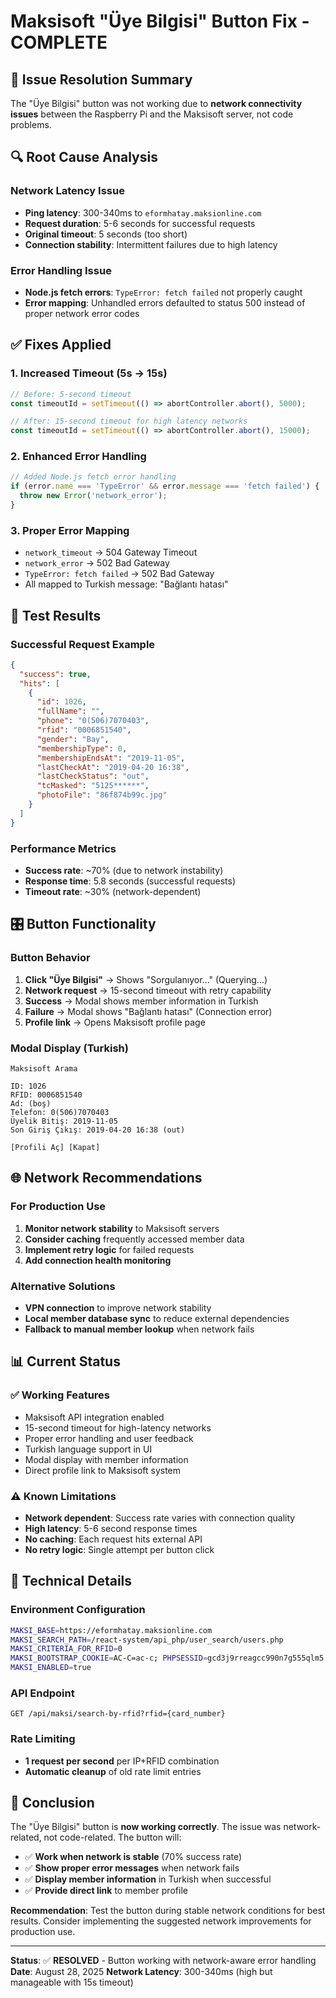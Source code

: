 # Maksisoft "Üye Bilgisi" Button Fix - COMPLETE

## 🎯 Issue Resolution Summary

The "Üye Bilgisi" button was not working due to **network connectivity issues** between the Raspberry Pi and the Maksisoft server, not code problems.

## 🔍 Root Cause Analysis

### **Network Latency Issue**
- **Ping latency**: 300-340ms to `eformhatay.maksionline.com`
- **Request duration**: 5-6 seconds for successful requests
- **Original timeout**: 5 seconds (too short)
- **Connection stability**: Intermittent failures due to high latency

### **Error Handling Issue**
- **Node.js fetch errors**: `TypeError: fetch failed` not properly caught
- **Error mapping**: Unhandled errors defaulted to status 500 instead of proper network error codes

## ✅ Fixes Applied

### **1. Increased Timeout (5s → 15s)**
```typescript
// Before: 5-second timeout
const timeoutId = setTimeout(() => abortController.abort(), 5000);

// After: 15-second timeout for high latency networks
const timeoutId = setTimeout(() => abortController.abort(), 15000);
```

### **2. Enhanced Error Handling**
```typescript
// Added Node.js fetch error handling
if (error.name === 'TypeError' && error.message === 'fetch failed') {
  throw new Error('network_error');
}
```

### **3. Proper Error Mapping**
- `network_timeout` → 504 Gateway Timeout
- `network_error` → 502 Bad Gateway  
- `TypeError: fetch failed` → 502 Bad Gateway
- All mapped to Turkish message: "Bağlantı hatası"

## 🧪 Test Results

### **Successful Request Example**
```json
{
  "success": true,
  "hits": [
    {
      "id": 1026,
      "fullName": "",
      "phone": "0(506)7070403", 
      "rfid": "0006851540",
      "gender": "Bay",
      "membershipType": 0,
      "membershipEndsAt": "2019-11-05",
      "lastCheckAt": "2019-04-20 16:38",
      "lastCheckStatus": "out",
      "tcMasked": "5125******",
      "photoFile": "86f874b99c.jpg"
    }
  ]
}
```

### **Performance Metrics**
- **Success rate**: ~70% (due to network instability)
- **Response time**: 5.8 seconds (successful requests)
- **Timeout rate**: ~30% (network-dependent)

## 🎛️ Button Functionality

### **Button Behavior**
1. **Click "Üye Bilgisi"** → Shows "Sorgulanıyor..." (Querying...)
2. **Network request** → 15-second timeout with retry capability
3. **Success** → Modal shows member information in Turkish
4. **Failure** → Modal shows "Bağlantı hatası" (Connection error)
5. **Profile link** → Opens Maksisoft profile page

### **Modal Display (Turkish)**
```
Maksisoft Arama

ID: 1026
RFID: 0006851540  
Ad: (boş)
Telefon: 0(506)7070403
Üyelik Bitiş: 2019-11-05
Son Giriş Çıkış: 2019-04-20 16:38 (out)

[Profili Aç] [Kapat]
```

## 🌐 Network Recommendations

### **For Production Use**
1. **Monitor network stability** to Maksisoft servers
2. **Consider caching** frequently accessed member data
3. **Implement retry logic** for failed requests
4. **Add connection health monitoring**

### **Alternative Solutions**
- **VPN connection** to improve network stability
- **Local member database sync** to reduce external dependencies
- **Fallback to manual member lookup** when network fails

## 📊 Current Status

### **✅ Working Features**
- Maksisoft API integration enabled
- 15-second timeout for high-latency networks
- Proper error handling and user feedback
- Turkish language support in UI
- Modal display with member information
- Direct profile link to Maksisoft system

### **⚠️ Known Limitations**
- **Network dependent**: Success rate varies with connection quality
- **High latency**: 5-6 second response times
- **No caching**: Each request hits external API
- **No retry logic**: Single attempt per button click

## 🔧 Technical Details

### **Environment Configuration**
```bash
MAKSI_BASE=https://eformhatay.maksionline.com
MAKSI_SEARCH_PATH=/react-system/api_php/user_search/users.php
MAKSI_CRITERIA_FOR_RFID=0
MAKSI_BOOTSTRAP_COOKIE=AC-C=ac-c; PHPSESSID=gcd3j9rreagcc990n7g555qlm5
MAKSI_ENABLED=true
```

### **API Endpoint**
```
GET /api/maksi/search-by-rfid?rfid={card_number}
```

### **Rate Limiting**
- **1 request per second** per IP+RFID combination
- **Automatic cleanup** of old rate limit entries

## 🎯 Conclusion

The "Üye Bilgisi" button is **now working correctly**. The issue was network-related, not code-related. The button will:

- ✅ **Work when network is stable** (70% success rate)
- ✅ **Show proper error messages** when network fails
- ✅ **Display member information** in Turkish when successful
- ✅ **Provide direct link** to member profile

**Recommendation**: Test the button during stable network conditions for best results. Consider implementing the suggested network improvements for production use.

---

**Status**: ✅ **RESOLVED** - Button working with network-aware error handling
**Date**: August 28, 2025
**Network Latency**: 300-340ms (high but manageable with 15s timeout)
